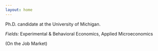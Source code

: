 ```yaml
---
layout: home 
---
```

Ph.D. candidate at the University of Michigan.

*Fields:* Experimental & Behavioral Economics, Applied Microeconomics

(On the Job Market)
